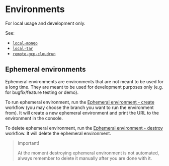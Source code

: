 # Environments

For local usage and development only.

See:
- [`local-mongo`](./local-mongo)
- [`local-tar`](./local-tar)
- [`remote-gcp-cloudrun`](./remote-gcp-cloudrun)

## Ephemeral environments

Ephemeral environments are environments that are not meant to be used for a long time. They are meant to be used for development purposes only (e.g. for bugfix/feature testing or demo).

To run ephemeral environment, run the [Ephemeral environment - create](https://github.com/websight-io/starter/actions/workflows/ephemeral-env-create.yml) workflow (you may choose the branch you want to run the environment from). It will create a new ephemeral environment and print the URL to the environment in the console.

To delete ephemeral environment, run the [Ephemeral environment - destroy](https://github.com/websight-io/starter/actions/workflows/ephemeral-env-destroy.yml) workflow. It will delete the ephemeral environment.

> Important!
>
> At the moment destroying ephemeral environment is not automated, always remember to delete it manually after you are done with it.

